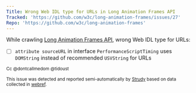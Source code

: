 ```yaml
---
Title: Wrong Web IDL type for URLs in Long Animation Frames API
Tracked: 'https://github.com/w3c/long-animation-frames/issues/27'
Repo: 'https://github.com/w3c/long-animation-frames'
---
```


While crawling [Long Animation Frames API](https://w3c.github.io/long-animation-frames/), wrong Web IDL type for URLs:
* [ ] `attribute sourceURL` in interface `PerformanceScriptTiming` uses `DOMString` instead of recommended `USVString` for URLs

<sub>Cc @dontcallmedom @tidoust</sub>

<sub>This issue was detected and reported semi-automatically by [Strudy](https://github.com/w3c/strudy/) based on data collected in [webref](https://github.com/w3c/webref/).</sub>
